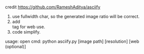 credit https://github.com/RameshAditya/asciify
1. use fullwidth char, so the generated image ratio will be correct.
2. add <br> tag for web use.
3. code simplify.

usage:
open cmd:
python asciify.py [image path] [resolution] [web (optional)]
